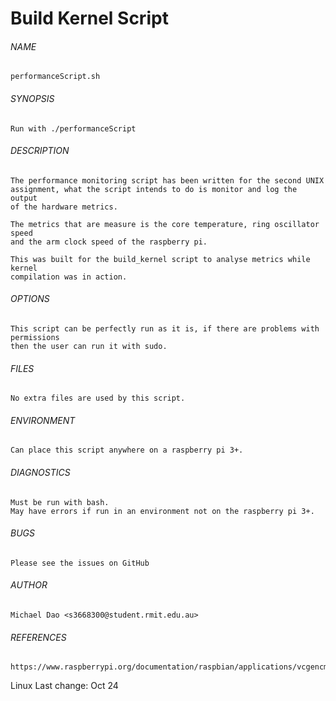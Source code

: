 # Build Kernel Script

###### NAME
    performanceScript.sh

###### SYNOPSIS
    Run with ./performanceScript

###### DESCRIPTION
    The performance monitoring script has been written for the second UNIX 
    assignment, what the script intends to do is monitor and log the output
    of the hardware metrics.

    The metrics that are measure is the core temperature, ring oscillator speed
    and the arm clock speed of the raspberry pi.

    This was built for the build_kernel script to analyse metrics while kernel
    compilation was in action.

###### OPTIONS
    This script can be perfectly run as it is, if there are problems with permissions
    then the user can run it with sudo.

###### FILES
    No extra files are used by this script.

###### ENVIRONMENT
    Can place this script anywhere on a raspberry pi 3+.

###### DIAGNOSTICS
    Must be run with bash. 
    May have errors if run in an environment not on the raspberry pi 3+.

###### BUGS
    Please see the issues on GitHub

###### AUTHOR
    Michael Dao <s3668300@student.rmit.edu.au>

###### REFERENCES
    https://www.raspberrypi.org/documentation/raspbian/applications/vcgencmd.md

Linux		Last change: Oct 24
